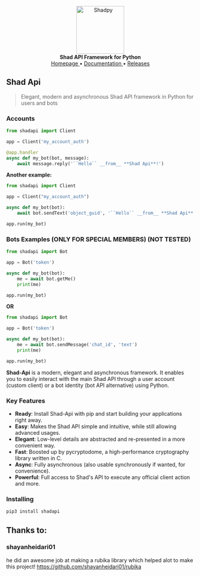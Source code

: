 <p align="center">
    <a href="https://github.com/HoseanRC/shad-api">
        <img src="https://user-images.githubusercontent.com/68903522/213505965-348da778-36c3-42e0-a31b-7f8711cf18ef.png" alt="Shadpy" width="128">
    </a>
    <br>
    <b>Shad API Framework for Python</b>
    <br>
    <a href="https://github.com/HoseanRC/shad-api">
        Homepage
    </a>
    •
    <a href="https://github.com/HoseanRC/shad-api/raw/master/docs">
        Documentation
    </a>
    •
    <a href="https://pypi.org/project/shadapi/#history">
        Releases
    </a>
</p>

## Shad Api

> Elegant, modern and asynchronous Shad API framework in Python for users and bots
### Accounts
``` python
from shadapi import Client

app = Client('my_account_auth')

@app.handler
async def my_bot(bot, message):
    await message.reply('``Hello`` __from__ **Shad Api**!')

```

**Another example:**
``` python
from shadapi import Client

app = Client("my_account_auth")

async def my_bot(bot):
    await bot.sendText('object_guid', '``Hello`` __from__ **Shad Api**!')

app.run(my_bot)
```

### Bots Examples (ONLY FOR SPECIAL MEMBERS) (NOT TESTED)
```python
from shadapi import Bot

app = Bot('token')

async def my_bot(bot):
    me = await bot.getMe()
    print(me)

app.run(my_bot)
```
**OR**
```python
from shadapi import Bot

app = Bot('token')

async def my_bot(bot):
    me = await bot.sendMessage('chat_id', 'text')
    print(me)

app.run(my_bot)
```

**Shad-Api** is a modern, elegant and asynchronous framework. It enables you to easily interact with the main Shad API through a user account (custom client) or a bot
identity (bot API alternative) using Python.


### Key Features

- **Ready**: Install Shad-Api with pip and start building your applications right away.
- **Easy**: Makes the Shad API simple and intuitive, while still allowing advanced usages.
- **Elegant**: Low-level details are abstracted and re-presented in a more convenient way.
- **Fast**: Boosted up by pycryptodome, a high-performance cryptography library written in C.
- **Async**: Fully asynchronous (also usable synchronously if wanted, for convenience).
- **Powerful**: Full access to Shad's API to execute any official client action and more.

### Installing

``` bash
pip3 install shadapi
```

## Thanks to:

### shayanheidari01

he did an awesome job at making a rubika library which helped alot to make this project!
https://github.com/shayanheidari01/rubika
